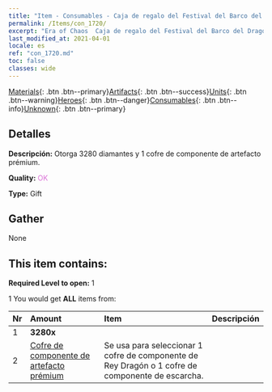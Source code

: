 ```yaml
---
title: "Item - Consumables - Caja de regalo del Festival del Barco del Dragón"
permalink: /Items/con_1720/
excerpt: "Era of Chaos  Caja de regalo del Festival del Barco del Dragón"
last_modified_at: 2021-04-01
locale: es
ref: "con_1720.md"
toc: false
classes: wide
---
```

 [Materials](/es/Items/){: .btn .btn--primary}[Artifacts](/es/Items/Artifacts/){: .btn .btn--success}[Units](/es/Items/Units/){: .btn .btn--warning}[Heroes](/es/Items/Heroes/){: .btn .btn--danger}[Consumables](/es/Items/Consumables/){: .btn .btn--info}[Unknown](/es/Items/Unknown/){: .btn .btn--primary}

## Detalles
 **Descripción:** Otorga 3280 diamantes y 1 cofre de componente de artefacto prémium.

 **Quality:** <span style="color: #DA70D6">OK</span>

 **Type:** Gift

## Gather

  None

## This item contains:

 **Required Level to open:** 1

 1 You would get **ALL** items  from:

  | Nr | Amount |     Item    | Descripción |
  |:---|:-------|:------------|:-----------:|
  | 1 |  **3280x** | <i class="fas fa-gem"/> |  | 
  | 2 | [Cofre de componente de artefacto prémium](/es/Items/con_1721/) | Se usa para seleccionar 1 cofre de componente de Rey Dragón o 1 cofre de componente de escarcha. | 
